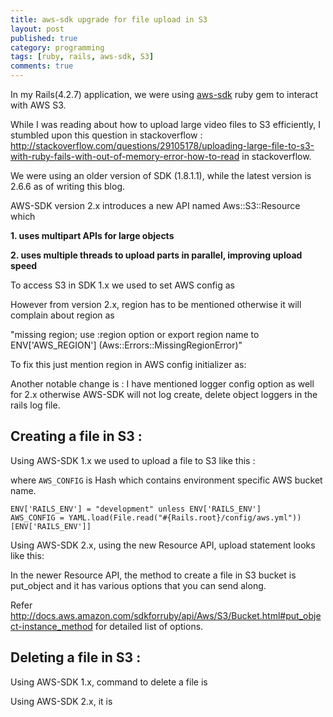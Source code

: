 ```yaml
---
title: aws-sdk upgrade for file upload in S3 
layout: post
published: true
category: programming
tags: [ruby, rails, aws-sdk, S3]
comments: true
---
```


In my Rails(4.2.7) application, we were using <a href="https://github.com/aws/aws-sdk-ruby/" target="_blank">aws-sdk</a> ruby gem to interact with AWS S3.

While I was reading about how to upload large video files to S3 efficiently, I stumbled upon this question in stackoverflow : <a href="http://stackoverflow.com/questions/29105178/uploading-large-file-to-s3-with-ruby-fails-with-out-of-memory-error-how-to-read" target="_blank">http://stackoverflow.com/questions/29105178/uploading-large-file-to-s3-with-ruby-fails-with-out-of-memory-error-how-to-read</a> in stackoverflow.

We were using an older version of SDK (1.8.1.1), while the latest version is 2.6.6 as of writing this blog.

AWS-SDK version 2.x introduces a new API named Aws::S3::Resource which

**1. uses multipart APIs for large objects**

**2. uses multiple threads to upload parts in parallel, improving upload speed**

To access S3 in SDK 1.x we used to set AWS config as 

<script src="https://gist.github.com/Amit-Thawait/2397a589f741fe1223cf53f6ed775389.js"></script>

However from version 2.x, region has to be mentioned otherwise it will complain about region as

<span class="text-red">"missing region; use :region option or export region name to ENV['AWS_REGION'] (Aws::Errors::MissingRegionError)"</span>

To fix this just mention region in AWS config initializer as:

<script src="https://gist.github.com/Amit-Thawait/5255f9b0c7291238d8ff78b686981917.js"></script>

Another notable change is : I have mentioned logger config option as well for 2.x otherwise AWS-SDK will not log create, delete object loggers in the rails log file.

Creating a file in S3 :
-----------------------

Using AWS-SDK 1.x we used to upload a file to S3 like this :

<script src="https://gist.github.com/Amit-Thawait/7eab1936be8970d557be1bf7bffc97f9.js"></script>

where `AWS_CONFIG` is Hash which contains environment specific AWS bucket name.

	ENV['RAILS_ENV'] = "development" unless ENV['RAILS_ENV']
	AWS_CONFIG = YAML.load(File.read("#{Rails.root}/config/aws.yml"))[ENV['RAILS_ENV']]

Using AWS-SDK 2.x, using the new Resource API, upload statement looks like this:

<script src="https://gist.github.com/Amit-Thawait/ec8b640c3c9de2cc85b80e9836e5d497.js"></script>

In the newer Resource API, the method to create a file in S3 bucket is put_object and it has various options that you can send along.

Refer <a href="http://docs.aws.amazon.com/sdkforruby/api/Aws/S3/Bucket.html#put_object-instance_method" target="_blank">http://docs.aws.amazon.com/sdkforruby/api/Aws/S3/Bucket.html#put_object-instance_method</a> for detailed list of options.

Deleting a file in S3 :
-----------------------

Using AWS-SDK 1.x, command to delete a file is

<script src="https://gist.github.com/Amit-Thawait/b391ac62966fd58fa3aa24da468e92cf.js"></script>

Using AWS-SDK 2.x, it is

<script src="https://gist.github.com/Amit-Thawait/939f1c13ea6f1c93af53ef52cc93867c.js"></script>
